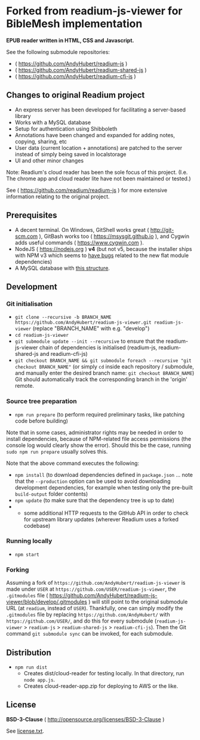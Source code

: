 # Forked from readium-js-viewer for BibleMesh implementation

**EPUB reader written in HTML, CSS and Javascript.**

See the following submodule repositories:
* ( https://github.com/AndyHubert/readium-js )
* ( https://github.com/AndyHubert/readium-shared-js )
* ( https://github.com/AndyHubert/readium-cfi-js )


## Changes to original Readium project
* An express server has been developed for facilitating a server-based library
* Works with a MySQL database
* Setup for authentication using Shibboleth
* Annotations have been changed and expanded for adding notes, copying, sharing, etc
* User data (current location + annotations) are patched to the server instead of simply being saved in localstorage
* UI and other minor changes

Note: Readium's cloud reader has been the sole focus of this project. (I.e. The chrome app and cloud reader lite have not been maintained or tested.)

See ( https://github.com/readium/readium-js ) for more extensive information relating to the original project.


## Prerequisites

* A decent terminal. On Windows, GitShell works great ( http://git-scm.com ), GitBash works too ( https://msysgit.github.io ), and Cygwin adds useful commands ( https://www.cygwin.com ).
* NodeJS ( https://nodejs.org ) **v4** (but not v5, because the installer ships with NPM v3 which seems to [have bugs](https://github.com/readium/readium-js-viewer/issues/453) related to the new flat module dependencies)
* A MySQL database with [this structure](https://github.com/AndyHubert/readium-js-viewer/ReadiumData.sql).


## Development

### Git initialisation

* `git clone --recursive -b BRANCH_NAME https://github.com/AndyHubert/readium-js-viewer.git readium-js-viewer` (replace "BRANCH_NAME" with e.g. "develop")
* `cd readium-js-viewer`
* `git submodule update --init --recursive` to ensure that the readium-js-viewer chain of dependencies is initialised (readium-js, readium-shared-js and readium-cfi-js)
* `git checkout BRANCH_NAME && git submodule foreach --recursive "git checkout BRANCH_NAME"` (or simply `cd` inside each repository / submodule, and manually enter the desired branch name: `git checkout BRANCH_NAME`) Git should automatically track the corresponding branch in the 'origin' remote.


### Source tree preparation

* `npm run prepare` (to perform required preliminary tasks, like patching code before building)

Note that in some cases, administrator rights may be needed in order to install dependencies, because of NPM-related file access permissions (the console log would clearly show the error). Should this be the case, running `sudo npm run prepare` usually solves this.

Note that the above command executes the following:

* `npm install` (to download dependencies defined in `package.json` ... note that the `--production` option can be used to avoid downloading development dependencies, for example when testing only the pre-built `build-output` folder contents)
* `npm update` (to make sure that the dependency tree is up to date)
* + some additional HTTP requests to the GitHub API in order to check for upstream library updates (wherever Readium uses a forked codebase)


### Running locally

* `npm start`


### Forking

Assuming a fork of `https://github.com/AndyHubert/readium-js-viewer` is made under `USER` at `https://github.com/USER/readium-js-viewer`, the `.gitmodules` file ( https://github.com/AndyHubert/readium-js-viewer/blob/develop/.gitmodules ) will still point to the original submodule URL (at `readium`, instead of `USER`). Thankfully, one can simply modify the `.gitmodules` file by replacing `https://github.com/AndyHubert/` with `https://github.com/USER/`, and do this for every submodule (`readium-js-viewer` > `readium-js` > `readium-shared-js` > `readium-cfi-js`). Then the Git command `git submodule sync` can be invoked, for each submodule.


## Distribution

* `npm run dist`
  * Creates dist/cloud-reader for testing locally. In that directory, run `node app.js`.
  * Creates cloud-reader-app.zip for deploying to AWS or the like.


## License

**BSD-3-Clause** ( http://opensource.org/licenses/BSD-3-Clause )

See [license.txt](./license.txt).
